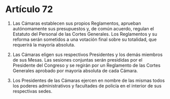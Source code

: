 # Artículo 72

1. Las Cámaras establecen sus propios Reglamentos, aprueban autónomamente sus presupuestos y, de común acuerdo, regulan el Estatuto del Personal de las Cortes Generales. Los Reglamentos y su reforma serán sometidos a una votación final sobre su totalidad, que requerirá la mayoría absoluta.

2. Las Cámaras eligen sus respectivos Presidentes y los demás miembros de sus Mesas. Las sesiones conjuntas serán presididas por el Presidente del Congreso y se regirán por un Reglamento de las Cortes Generales aprobado por mayoría absoluta de cada Cámara.

3. Los Presidentes de las Cámaras ejercen en nombre de las mismas todos los poderes administrativos y facultades de policía en el interior de sus respectivas sedes.
